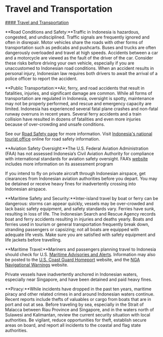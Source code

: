 # Travel and Transportation

[#### Travel and Transportation](javascript:void(0); "Travel and Transportation")

**Road Conditions and Safety:**Traffic in Indonesia is hazardous, congested, and undisciplined. Traffic signals are frequently ignored and often in disrepair. Motor vehicles share the roads with other forms of transportation such as pedicabs and pushcarts. Buses and trucks are often dangerously overloaded and travel at high speeds. Accidents between a car and a motorcycle are viewed as the fault of the driver of the car. Consider these risks before driving your own vehicle, especially if you are unaccustomed to Indonesian road conditions. When an accident results in personal injury, Indonesian law requires both drivers to await the arrival of a police officer to report the accident.

**Public Transportation:**Air, ferry, and road accidents that result in fatalities, injuries, and significant damage are common. While all forms of transportation are regulated in Indonesia, oversight is spotty, maintenance may not be properly performed, and rescue and emergency capacity are limited. Indonesia has experienced several fatal plane crashes and non-fatal runway overruns in recent years. Several ferry accidents and a train collision have resulted in dozens of fatalities and even more injuries because of over-crowding and unsafe conditions.

See our [Road Safety page](https://travel.state.gov/content/travel/en/international-travel/before-you-go/driving-and-road-safety.html) for more information. Visit [Indonesia's national tourist office](https://indonesia.travel/gb/en/general-information) online for road safety information.

**Aviation Safety Oversight:**The U.S. Federal Aviation Administration (FAA) has not assessed Indonesia’s Civil Aviation Authority for compliance with international standards for aviation safety oversight. FAA’s [website](https://www.faa.gov/about/initiatives/iasa) includes more information on its assessment program

If you intend to fly on private aircraft through Indonesian airspace, get clearances from Indonesian aviation authorities before you depart. You may be detained or receive heavy fines for inadvertently crossing into Indonesian airspace.

**Maritime Safety and Security:**Inter-island travel by boat or ferry can be dangerous: storms can appear quickly, vessels may be over-crowded and lack basic safety equipment, and safety standards vary. Ferries have sunk, resulting in loss of life. The Indonesian Search and Rescue Agency records boat and ferry accidents resulting in injuries and deaths yearly. Boats and ferries used in tourism or general transportation frequently break down, stranding passengers or capsizing; not all boats are equipped with adequate life vests. Make sure you are satisfied with safety equipment and life jackets before travelling.

**Maritime Travel:**Mariners and passengers planning travel to Indonesia should check for U.S. [Maritime Advisories and Alerts](https://www.maritime.dot.gov/msci-advisories). Information may also be posted to the [U.S. Coast Guard Homeport](https://mmcvqr.uscg.mil/missions) website, and the [NGA Navigational Warnings](https://msi.nga.mil/NavWarnings) website.

Private vessels have inadvertently anchored in Indonesian waters, especially near Singapore, and have been detained and paid heavy fines.

**Piracy:**While incidents have dropped in the past ten years, maritime piracy and other related crimes in and around Indonesian waters continue. Recent reports include thefts of valuables or cargo from boats that are in port and out at sea. Before traveling by sea, especially in the Strait of Malacca between Riau Province and Singapore, and in the waters north of Sulawesi and Kalimantan, review the current security situation with local authorities. Be vigilant, reduce opportunities for theft, establish secure areas on board, and report all incidents to the coastal and flag state authorities.